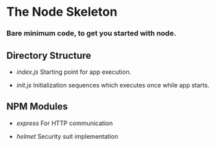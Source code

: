 # The Node Skeleton #
### Bare minimum code, to get you started with node.

## Directory Structure
- *index.js*
  Starting point for app execution.

- *init.js*
  Initialization sequences which executes once while app starts.


## NPM Modules
- *express*
  For HTTP communication

- *helmet*
  Security suit implementation

